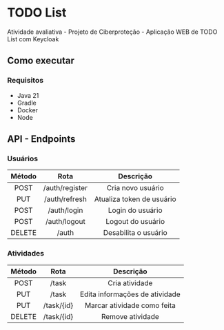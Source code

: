 # TODO List

Atividade avaliativa - Projeto de Ciberproteção - Aplicação WEB de TODO List com Keycloak

## Como executar

### Requisitos

- Java 21
- Gradle
- Docker
- Node

## API - Endpoints

### Usuários

| Método |      Rota      |         Descrição         |
| :----: | :------------: | :-----------------------: |
|  POST  | /auth/register |     Cria novo usuário     |
|  PUT   | /auth/refresh  | Atualiza token de usuário |
|  POST  |  /auth/login   |     Login do usuário      |
|  POST  |  /auth/logout  |     Logout do usuário     |
| DELETE |     /auth      |   Desabilita o usuário    |

### Atividades

| Método |    Rota    |           Descrição            |
| :----: | :--------: | :----------------------------: |
|  POST  |   /task    |         Cria atividade         |
|  PUT   |   /task    | Edita informações de atividade |
|  PUT   | /task/{id} |  Marcar atividade como feita   |
| DELETE | /task/{id} |        Remove atividade        |
